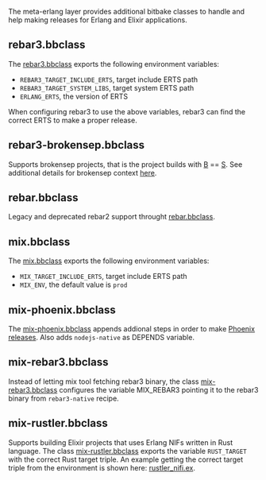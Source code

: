 The meta-erlang layer provides additional bitbake classes to handle and help
making releases for Erlang and Elixir applications.

## rebar3.bbclass

The
[rebar3.bbclass](https://github.com/meta-erlang/meta-erlang/blob/master/classes/rebar3.bbclass)
exports the following environment variables:

- `REBAR3_TARGET_INCLUDE_ERTS`, target include ERTS path
- `REBAR3_TARGET_SYSTEM_LIBS`, target system ERTS path
- `ERLANG_ERTS`, the version of ERTS

When configuring rebar3 to use the above variables, rebar3 can find the correct
ERTS to make a proper release.

## rebar3-brokensep.bbclass

Supports brokensep projects, that is the project builds with
[B](https://docs.yoctoproject.org/ref-manual/variables.html#term-B) ==
[S](https://docs.yoctoproject.org/ref-manual/variables.html#term-S). See
additional details for brokensep context
[here](https://docs.yoctoproject.org/ref-manual/classes.html?highlight=brokensep#autotools-bbclass).

## rebar.bbclass

Legacy and deprecated rebar2 support throught
[rebar.bbclass](https://github.com/meta-erlang/meta-erlang/blob/master/classes/rebar.bbclass).

## mix.bbclass

The
[mix.bbclass](https://github.com/meta-erlang/meta-erlang/blob/master/classes/mix.bbclass)
exports the following environment variables:

- `MIX_TARGET_INCLUDE_ERTS`, target include ERTS path
- `MIX_ENV`, the default value is `prod`

## mix-phoenix.bbclass

The
[mix-phoenix.bbclass](https://github.com/meta-erlang/meta-erlang/blob/master/classes/mix-phoenix.bbclass)
appends addional steps in order to make
[Phoenix releases](https://hexdocs.pm/phoenix/releases.html). Also adds
`nodejs-native` as DEPENDS variable.

## mix-rebar3.bbclass

Instead of letting mix tool fetching rebar3 binary, the class
[mix-rebar3.bbclass](https://github.com/meta-erlang/meta-erlang/blob/master/classes/mix-rebar3.bbclass)
configures the variable MIX_REBAR3 pointing it to the rebar3 binary from
`rebar3-native` recipe.

## mix-rustler.bbclass

Supports building Elixir projects that uses Erlang NIFs written in Rust
language. The class
[mix-rustler.bbclass](https://github.com/meta-erlang/meta-erlang/blob/master/classes/mix-rustler.bbclass)
exports the variable `RUST_TARGET` with the correct Rust target triple. An
example getting the correct target triple from the environment is shown here:
[rustler_nifi.ex](https://github.com/meta-erlang/hello-world/blob/master/hello-elixir-rustler/lib/hello_elixir_rustler/rustler_nif.ex).
